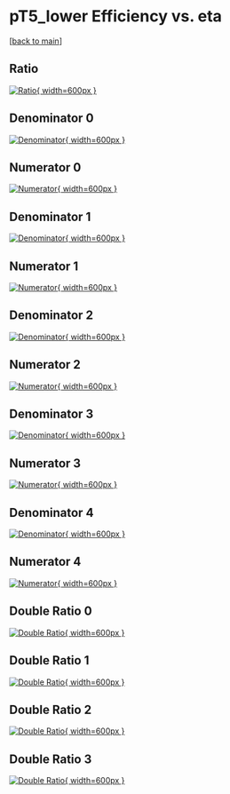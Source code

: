 # pT5_lower Efficiency vs. eta

[[back to main](./)]



## Ratio

[![Ratio](../mtv/var/pT5_lower_loweta_0_-1_eff_eta.png){ width=600px }](../mtv/var/pT5_lower_loweta_0_-1_eff_eta.pdf)

## Denominator 0

[![Denominator](../mtv/den/pT5_lower_loweta_0_-1_eff_eta_den0.png){ width=600px }](../mtv/den/pT5_lower_loweta_0_-1_eff_eta_den0.pdf)

## Numerator 0

[![Numerator](../mtv/num/pT5_lower_loweta_0_-1_eff_eta_num0.png){ width=600px }](../mtv/num/pT5_lower_loweta_0_-1_eff_eta_num0.pdf)

## Denominator 1

[![Denominator](../mtv/den/pT5_lower_loweta_0_-1_eff_eta_den1.png){ width=600px }](../mtv/den/pT5_lower_loweta_0_-1_eff_eta_den1.pdf)

## Numerator 1

[![Numerator](../mtv/num/pT5_lower_loweta_0_-1_eff_eta_num1.png){ width=600px }](../mtv/num/pT5_lower_loweta_0_-1_eff_eta_num1.pdf)

## Denominator 2

[![Denominator](../mtv/den/pT5_lower_loweta_0_-1_eff_eta_den2.png){ width=600px }](../mtv/den/pT5_lower_loweta_0_-1_eff_eta_den2.pdf)

## Numerator 2

[![Numerator](../mtv/num/pT5_lower_loweta_0_-1_eff_eta_num2.png){ width=600px }](../mtv/num/pT5_lower_loweta_0_-1_eff_eta_num2.pdf)

## Denominator 3

[![Denominator](../mtv/den/pT5_lower_loweta_0_-1_eff_eta_den3.png){ width=600px }](../mtv/den/pT5_lower_loweta_0_-1_eff_eta_den3.pdf)

## Numerator 3

[![Numerator](../mtv/num/pT5_lower_loweta_0_-1_eff_eta_num3.png){ width=600px }](../mtv/num/pT5_lower_loweta_0_-1_eff_eta_num3.pdf)

## Denominator 4

[![Denominator](../mtv/den/pT5_lower_loweta_0_-1_eff_eta_den4.png){ width=600px }](../mtv/den/pT5_lower_loweta_0_-1_eff_eta_den4.pdf)

## Numerator 4

[![Numerator](../mtv/num/pT5_lower_loweta_0_-1_eff_eta_num4.png){ width=600px }](../mtv/num/pT5_lower_loweta_0_-1_eff_eta_num4.pdf)

## Double Ratio 0

[![Double Ratio](../mtv/ratio/pT5_lower_loweta_0_-1_eff_eta_ratio0.png){ width=600px }](../mtv/ratio/pT5_lower_loweta_0_-1_eff_eta_ratio0.pdf)

## Double Ratio 1

[![Double Ratio](../mtv/ratio/pT5_lower_loweta_0_-1_eff_eta_ratio1.png){ width=600px }](../mtv/ratio/pT5_lower_loweta_0_-1_eff_eta_ratio1.pdf)

## Double Ratio 2

[![Double Ratio](../mtv/ratio/pT5_lower_loweta_0_-1_eff_eta_ratio2.png){ width=600px }](../mtv/ratio/pT5_lower_loweta_0_-1_eff_eta_ratio2.pdf)

## Double Ratio 3

[![Double Ratio](../mtv/ratio/pT5_lower_loweta_0_-1_eff_eta_ratio3.png){ width=600px }](../mtv/ratio/pT5_lower_loweta_0_-1_eff_eta_ratio3.pdf)

